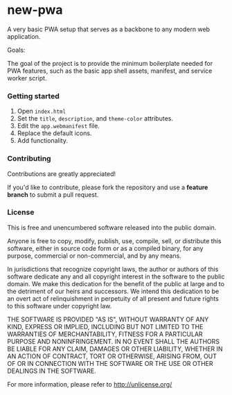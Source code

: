 # new-pwa

A very basic PWA setup that serves as a backbone to any modern web application.

Goals:

The goal of the project is to provide the minimum boilerplate needed for PWA features, such as the basic app shell assets, manifest, and service worker script.

### Getting started

1. Open `index.html`
2. Set the `title`, `description`, and `theme-color` attributes.
3. Edit the `app.webmanifest` file.
4. Replace the default icons.
5. Add functionality.

### Contributing

Contributions are greatly appreciated!

If you'd like to contribute, please fork the repository and use a **feature branch** to submit a pull request.

### License

This is free and unencumbered software released into the public domain.

Anyone is free to copy, modify, publish, use, compile, sell, or
distribute this software, either in source code form or as a compiled
binary, for any purpose, commercial or non-commercial, and by any
means.

In jurisdictions that recognize copyright laws, the author or authors
of this software dedicate any and all copyright interest in the
software to the public domain. We make this dedication for the benefit
of the public at large and to the detriment of our heirs and
successors. We intend this dedication to be an overt act of
relinquishment in perpetuity of all present and future rights to this
software under copyright law.

THE SOFTWARE IS PROVIDED "AS IS", WITHOUT WARRANTY OF ANY KIND,
EXPRESS OR IMPLIED, INCLUDING BUT NOT LIMITED TO THE WARRANTIES OF
MERCHANTABILITY, FITNESS FOR A PARTICULAR PURPOSE AND NONINFRINGEMENT.
IN NO EVENT SHALL THE AUTHORS BE LIABLE FOR ANY CLAIM, DAMAGES OR
OTHER LIABILITY, WHETHER IN AN ACTION OF CONTRACT, TORT OR OTHERWISE,
ARISING FROM, OUT OF OR IN CONNECTION WITH THE SOFTWARE OR THE USE OR
OTHER DEALINGS IN THE SOFTWARE.

For more information, please refer to <http://unlicense.org/>
